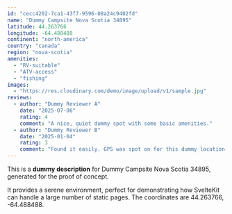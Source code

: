 ```yaml
---
id: "cecc4202-7ca1-43f7-9596-08a24c9402fd"
name: "Dummy Campsite Nova Scotia 34895"
latitude: 44.263766
longitude: -64.488488
continent: "north-america"
country: "canada"
region: "nova-scotia"
amenities:
  - "RV-suitable"
  - "ATV-access"
  - "fishing"
images:
  - "https://res.cloudinary.com/demo/image/upload/v1/sample.jpg"
reviews:
  - author: "Dummy Reviewer A"
    date: "2025-07-06"
    rating: 4
    comment: "A nice, quiet dummy spot with some basic amenities."
  - author: "Dummy Reviewer B"
    date: "2025-01-04"
    rating: 3
    comment: "Found it easily. GPS was spot on for this dummy location."
---
```


This is a **dummy description** for Dummy Campsite Nova Scotia 34895, generated for the proof of concept.

It provides a serene environment, perfect for demonstrating how SvelteKit can handle a large number of static pages. The coordinates are 44.263766, -64.488488.
